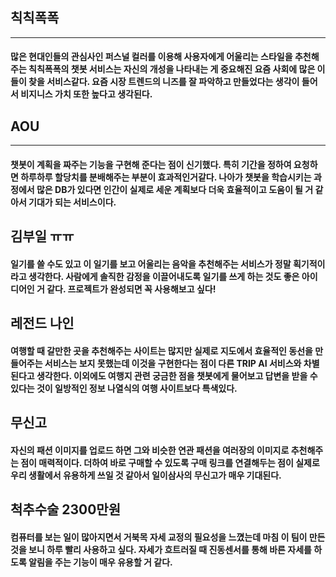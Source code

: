 ## 칙칙폭폭
---------------------------------
#### 많은 현대인들의 관심사인 퍼스널 컬러를 이용해 사용자에게 어울리는 스타일을 추천해주는 칙칙폭폭의 챗봇 서비스는 자신의 개성을 나타내는 게 중요해진 요즘 사회에 많은 이들이 찾을 서비스같다. 요즘 시장 트렌드의 니즈를 잘 파악하고 만들었다는 생각이 들어서 비지니스 가치 또한 높다고 생각된다. 

## AOU
----------------------------------
#### 챗봇이 계획을 짜주는 기능을 구현해 준다는 점이 신기했다. 특히 기간을 정하여 요청하면 하루하루 할당치를 분배해주는 부분이 효과적인거같다. 나아가 챗봇을 학습시키는 과정에서 많은 DB가 있다면 인간이 실제로 세운 계획보다 더욱 효율적이고 도움이 될 거 같아서 기대가 되는 서비스이다.

## 김부일 ㅠㅠ 
#### 일기를 쓸 수도 있고 이 일기를 보고 어울리는 음악을 추천해주는 서비스가 정말 획기적이라고 생각한다. 사람에게 솔직한 감정을 이끌어내도록 일기를 쓰게 하는 것도 좋은 아이디어인 거 같다. 프로젝트가 완성되면 꼭 사용해보고 싶다! 

## 레전드 나인 
#### 여행할 때 갈만한 곳을 추천해주는 사이트는 많지만 실제로 지도에서 효율적인 동선을 만들어주는 서비스는 보지 못했는데 이것을 구현한다는 점이 다른 TRIP AI 서비스와 차별된다고 생각한다. 이외에도 여행지 관련 궁금한 점을 챗봇에게 물어보고 답변을 받을 수 있다는 것이 일방적인 정보 나열식의 여행 사이트보다 특색있다.

## 무신고
#### 자신의 패션 이미지를 업로드 하면 그와 비슷한 연관 패션을 여러장의 이미지로 추천해주는 점이 매력적이다. 더하여 바로 구매할 수 있도록 구매 링크를 연결해두는 점이 실제로 우리 생활에서 유용하게 쓰일 것 같아서 일이삼사의 무신고가 매우 기대된다.

## 척추수술 2300만원
#### 컴퓨터를 보는 일이 많아지면서 거북목 자세 교정의 필요성을 느꼈는데 마침 이 팀이 만든 것을 보니 하루 빨리 사용하고 싶다. 자세가 흐트러질 때 진동센서를 통해 바른 자세를 하도록 알림을 주는 기능이 매우 유용할 거 같다.
